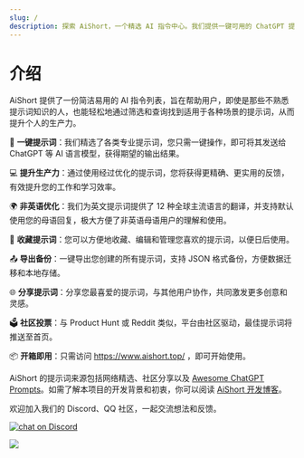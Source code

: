 ```yaml
---
slug: /
description: 探索 AiShort，一个精选 AI 指令中心。我们提供一键可用的 ChatGPT 提示词，支持多语言、收藏和社区投票功能，旨在帮助您简化工作流程，轻松提升生产力。
---
```


# 介绍

AiShort 提供了一份简洁易用的 AI 指令列表，旨在帮助用户，即使是那些不熟悉提示词知识的人，也能轻松地通过筛选和查询找到适用于各种场景的提示词，从而提升个人的生产力。

🚀 **一键提示词**：我们精选了各类专业提示词，您只需一键操作，即可将其发送给 ChatGPT 等 AI 语言模型，获得期望的输出结果。

💻 **提升生产力**：通过使用经过优化的提示词，您将获得更精确、更实用的反馈，有效提升您的工作和学习效率。

🌍 **非英语优化**：我们为英文提示词提供了 12 种全球主流语言的翻译，并支持默认使用您的母语回复，极大方便了非英语母语用户的理解和使用。

💾 **收藏提示词**：您可以方便地收藏、编辑和管理您喜欢的提示词，以便日后使用。

📤 **导出备份**：一键导出您创建的所有提示词，支持 JSON 格式备份，方便数据迁移和本地存储。

🌐 **分享提示词**：分享您最喜爱的提示词，与其他用户协作，共同激发更多创意和灵感。

🗳️ **社区投票**：与 Product Hunt 或 Reddit 类似，平台由社区驱动，最佳提示词将推送至首页。

📦 **开箱即用**：只需访问 https://www.aishort.top/ ，即可开始使用。

AiShort 的提示词来源包括网络精选、社区分享以及 [Awesome ChatGPT Prompts](https://github.com/f/awesome-chatgpt-prompts)。如需了解本项目的开发背景和初衷，你可以阅读 [AiShort 开发博客](https://newzone.top/posts/2023-02-27-chatgpt_shortcuts.html)。

欢迎加入我们的 Discord、QQ 社区，一起交流想法和反馈。

<a href="https://discord.gg/PZTQfJ4GjX">
   <img src="https://img.shields.io/discord/1048780149899939881?color=%2385c8c8&label=Discord&logo=discord&style=for-the-badge" alt="chat on Discord" />
</a>

![](https://img.newzone.top/qq736094782.jpg?imageMogr2/thumbnail/300x/format/webp)
